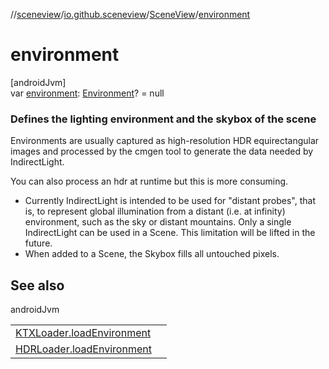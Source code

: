 //[sceneview](../../../index.md)/[io.github.sceneview](../index.md)/[SceneView](index.md)/[environment](environment.md)

# environment

[androidJvm]\
var [environment](environment.md): [Environment](../../io.github.sceneview.environment/-environment/index.md)? = null

###  Defines the lighting environment and the skybox of the scene

Environments are usually captured as high-resolution HDR equirectangular images and processed by the cmgen tool to generate the data needed by IndirectLight.

You can also process an hdr at runtime but this is more consuming.

- 
   Currently IndirectLight is intended to be used for "distant probes", that is, to represent global illumination from a distant (i.e. at infinity) environment, such as the sky or distant mountains. Only a single IndirectLight can be used in a Scene. This limitation will be lifted in the future.
- 
   When added to a Scene, the Skybox fills all untouched pixels.

## See also

androidJvm

| | |
|---|---|
| [KTXLoader.loadEnvironment](../../io.github.sceneview.environment/load-environment.md) |  |
| [HDRLoader.loadEnvironment](../../io.github.sceneview.environment/load-environment.md) |  |
